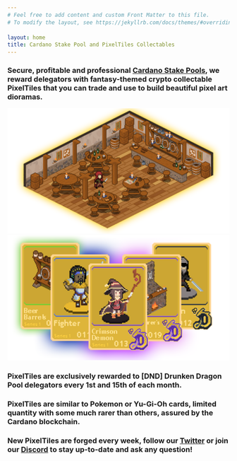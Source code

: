 ```yaml
---
# Feel free to add content and custom Front Matter to this file.
# To modify the layout, see https://jekyllrb.com/docs/themes/#overriding-theme-defaults

layout: home
title: Cardano Stake Pool and PixelTiles Collectables
---
```


### Secure, profitable and professional [Cardano Stake Pools](https://cardano.org/stake-pool-delegation/), we reward delegators with fantasy-themed crypto collectable **PixelTiles** that you can trade and use to build beautiful pixel art dioramas.

![Pixel Tile Tavern Diorama 1](/assets/img/tavern-diorama-example-1.png)
![PixelTiles Banner](/assets/mints-banners/m2-banner.png)

### **PixelTiles** are **exclusively** rewarded to [DND] Drunken Dragon Pool delegators every 1st and 15th of each month. 

### **PixelTiles** are similar to Pokemon or Yu-Gi-Oh cards, limited quantity with some much rarer than others, assured by the Cardano blockchain.

### New **PixelTiles** are forged every week, follow our [Twitter](https://twitter.com/DNDCardanoPool) or join our [Discord](https://discord.gg/rwY7Vsjcnr) to stay up-to-date and ask any question!